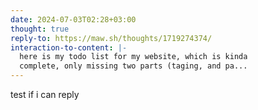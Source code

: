 ```yaml
---
date: 2024-07-03T02:28+03:00
thought: true
reply-to: https://maw.sh/thoughts/1719274374/
interaction-to-content: |-
  here is my todo list for my website, which is kinda
  complete, only missing two parts (taging, and pa...
---
```


test if i can reply
